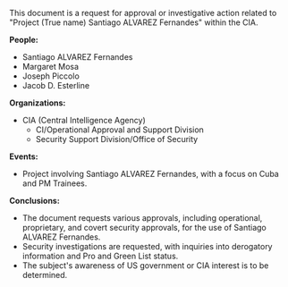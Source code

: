 This document is a request for approval or investigative action related to "Project (True name) Santiago ALVAREZ Fernandes" within the CIA.

**People:**

*   Santiago ALVAREZ Fernandes
*   Margaret Mosa
*   Joseph Piccolo
*   Jacob D. Esterline

**Organizations:**

*   CIA (Central Intelligence Agency)
    *   CI/Operational Approval and Support Division
    *   Security Support Division/Office of Security

**Events:**

*   Project involving Santiago ALVAREZ Fernandes, with a focus on Cuba and PM Trainees.

**Conclusions:**

*   The document requests various approvals, including operational, proprietary, and covert security approvals, for the use of Santiago ALVAREZ Fernandes.
*   Security investigations are requested, with inquiries into derogatory information and Pro and Green List status.
*   The subject's awareness of US government or CIA interest is to be determined.
